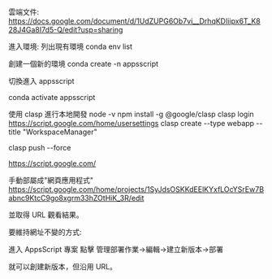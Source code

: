 雲端文件:
https://docs.google.com/document/d/1UdZUPG6Ob7vi__DrhqKDIiipx6T_K828J4Ga8I7d5-Q/edit?usp=sharing

進入環境:
列出現有環境
conda env list

創建一個新的環境
conda create -n appsscript

切換進入 appsscript

conda activate appsscript

使用 clasp 進行本地開發
node -v
npm install -g @google/clasp
clasp login
https://script.google.com/home/usersettings
clasp create --type webapp --title "WorkspaceManager"

clasp push --force

https://script.google.com/

手動部屬成"網頁應用程式"
https://script.google.com/home/projects/1SyJdsOSKKdEElKYxfLOcYSrEw7Babnc9KtcC9go8xgrm33hZOtHiK_3R/edit

並取得 URL 觀看結果。

要維持網址不變的方式:

進入 AppsScript 專案
點擊 管理部署作業->編輯->建立新版本->部署

就可以創建新版本，但沿用 URL。
